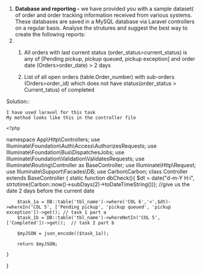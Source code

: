 1. **Database and reporting -** we have provided you with a sample dataset( of order and order tracking information received from various systems. These databases are saved in a MySQL database via Laravel controllers on a regular basis. Analyse the strutures and suggest the best way to create the following reports: 
2. 
    1. All orders with last current status (order_status>current_status) is any of [Pending pickup, pickup queued, pickup exception] and order date (Orders>order_date) > 2 days
    
    2. List of all open orders (table.Order_number) with sub-orders (Orders>order_id) which does not have status(order_status > Current_tatus) of completed
   
 Solution::
 
    I have used laravel for this task 
    My method looks like this in the controller file
    
    <?php
namespace App\Http\Controllers;
use Illuminate\Foundation\Auth\Access\AuthorizesRequests;
use Illuminate\Foundation\Bus\DispatchesJobs;
use Illuminate\Foundation\Validation\ValidatesRequests;
use Illuminate\Routing\Controller as BaseController;
use Illuminate\Http\Request;
use Illuminate\Support\Facades\DB;
use Carbon\Carbon;
class Controller extends BaseController
{
    static function dbCheck(){
        $dt = date("d-m-Y H:i", strtotime(Carbon::now()->subDays(2)->toDateTimeString())); //give us the date 2 days before the current date
        
        $task_1a = DB::table('tbl_name')->where('COL 6','<',$dt)->whereIn('COL 5', ['Pending pickup', 'pickup queued', 'pickup exception'])->get(); // task 1 part a
        $task_1b = DB::table('tbl_name')->whereNotIn('COL 5', ['Completed'])->get();  // task 2 part b
        
        $myJSON = json_encode(($task_1a));

        return $myJSON;
       
    }
}

